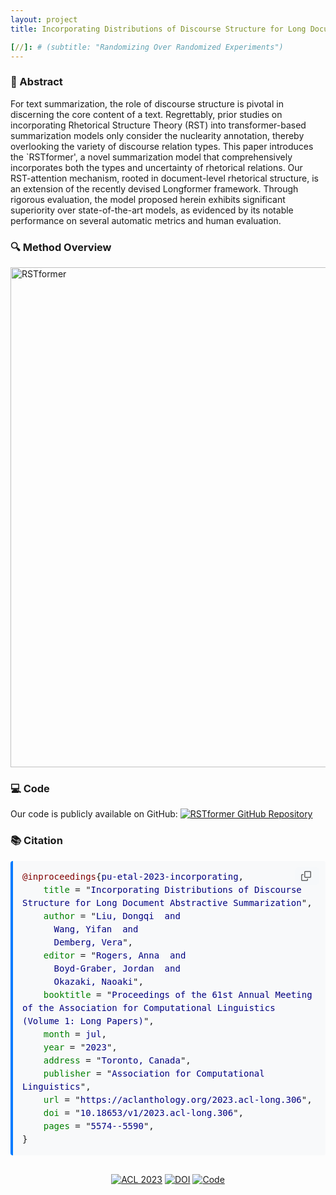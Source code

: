 ```yaml
---
layout: project
title: Incorporating Distributions of Discourse Structure for Long Document Abstractive Summarization

[//]: # (subtitle: "Randomizing Over Randomized Experiments")
---
```


<script src="https://cdn.mathjax.org/mathjax/latest/MathJax.js?config=TeX-AMS-MML_HTMLorMML" type="text/javascript"></script>

### 📄 Abstract

For text summarization, the role of discourse structure is pivotal in discerning the core content of a text. Regrettably, prior studies on incorporating Rhetorical Structure Theory (RST) into transformer-based summarization models only consider the nuclearity annotation, thereby overlooking the variety of discourse relation types. This paper introduces the `RSTformer', a novel summarization model that comprehensively incorporates both the types and uncertainty of rhetorical relations. Our RST-attention mechanism, rooted in document-level rhetorical structure, is an extension of the recently devised Longformer framework. Through rigorous evaluation, the model proposed herein exhibits significant superiority over state-of-the-art models, as evidenced by its notable performance on several automatic metrics and human evaluation.

### 🔍 Method Overview

<div style="display: flex; justify-content: center;">
    <img src="../assets/publications/ACL2023/RSTformer.png" alt="RSTformer" style="max-width:100%; width:800px;">
</div>

### 💻 Code

Our code is publicly available on GitHub: [<img src="https://img.shields.io/badge/GitHub-RSTformer-blue?logo=github" alt="RSTformer GitHub Repository">](https://github.com/dongqi-me/RSTformer)

### 📚 Citation

<div style="position: relative; margin-bottom: 20px;">
  <pre id="citation-text-rstformer" style="background-color: #f8f9fa; padding: 15px; border-radius: 4px; border-left: 4px solid #007bff; margin: 0; white-space: pre-wrap; overflow-x: auto; font-family: monospace; line-height: 1.5;">
<span style="color: #800000;">@inproceedings</span>{<span style="color: #000080;">pu-etal-2023-incorporating</span>,
    <span style="color: #008000;">title</span> = "<span style="color: #000080;">Incorporating Distributions of Discourse Structure for Long Document Abstractive Summarization</span>",
    <span style="color: #008000;">author</span> = "<span style="color: #000080;">Liu, Dongqi  and
      Wang, Yifan  and
      Demberg, Vera</span>",
    <span style="color: #008000;">editor</span> = "<span style="color: #000080;">Rogers, Anna  and
      Boyd-Graber, Jordan  and
      Okazaki, Naoaki</span>",
    <span style="color: #008000;">booktitle</span> = "<span style="color: #000080;">Proceedings of the 61st Annual Meeting of the Association for Computational Linguistics (Volume 1: Long Papers)</span>",
    <span style="color: #008000;">month</span> = <span style="color: #000080;">jul</span>,
    <span style="color: #008000;">year</span> = "<span style="color: #000080;">2023</span>",
    <span style="color: #008000;">address</span> = "<span style="color: #000080;">Toronto, Canada</span>",
    <span style="color: #008000;">publisher</span> = "<span style="color: #000080;">Association for Computational Linguistics</span>",
    <span style="color: #008000;">url</span> = "<span style="color: #000080;">https://aclanthology.org/2023.acl-long.306</span>",
    <span style="color: #008000;">doi</span> = "<span style="color: #000080;">10.18653/v1/2023.acl-long.306</span>",
    <span style="color: #008000;">pages</span> = "<span style="color: #000080;">5574--5590</span>",
}</pre>
  <button onclick="copyBibTeXRSTformer()" style="position: absolute; top: 10px; right: 10px; background: #f6f8fa; color: #24292e; border: none; border-radius: 6px; padding: 6px 10px; cursor: pointer; font-size: 12px; display: flex; align-items: center; opacity: 0.6; transition: opacity 0.2s;">
    <svg aria-hidden="true" height="16" viewBox="0 0 16 16" version="1.1" width="16" style="margin-right: 3px;">
      <path fill-rule="evenodd" d="M0 6.75C0 5.784.784 5 1.75 5h1.5a.75.75 0 010 1.5h-1.5a.25.25 0 00-.25.25v7.5c0 .138.112.25.25.25h7.5a.25.25 0 00.25-.25v-1.5a.75.75 0 011.5 0v1.5A1.75 1.75 0 019.25 16h-7.5A1.75 1.75 0 010 14.25v-7.5z"></path>
      <path fill-rule="evenodd" d="M5 1.75C5 .784 5.784 0 6.75 0h7.5C15.216 0 16 .784 16 1.75v7.5A1.75 1.75 0 0114.25 11h-7.5A1.75 1.75 0 015 9.25v-7.5zm1.75-.25a.25.25 0 00-.25.25v7.5c0 .138.112.25.25.25h7.5a.25.25 0 00.25-.25v-7.5a.25.25 0 00-.25-.25h-7.5z"></path>
    </svg>
  </button>
</div>

<script>
function copyBibTeXRSTformer() {
  var textArea = document.createElement("textarea");
  textArea.value = document.getElementById("citation-text-rstformer").textContent.trim();
  document.body.appendChild(textArea);
  textArea.select();
  
  try {
    var successful = document.execCommand('copy');
    var button = document.querySelector('button');
    if (successful) {
      var originalContent = button.innerHTML;
      button.innerHTML = '<svg aria-hidden="true" height="16" viewBox="0 0 16 16" version="1.1" width="16" style="margin-right: 3px;"><path fill-rule="evenodd" d="M13.78 4.22a.75.75 0 010 1.06l-7.25 7.25a.75.75 0 01-1.06 0L2.22 9.28a.75.75 0 011.06-1.06L6 10.94l6.72-6.72a.75.75 0 011.06 0z"></path></svg>';
      button.style.opacity = '1';
      setTimeout(function() {
        button.innerHTML = originalContent;
        button.style.opacity = '0.6';
      }, 2000);
    }
  } catch (err) {
    console.error('Unable to copy', err);
  }
  
  document.body.removeChild(textArea);
}
</script>

<div style="text-align: center; margin-top: 30px;">
    <a href="https://aclanthology.org/2023.acl-long.306" target="_blank"><img src="https://img.shields.io/badge/ACL-2023-blue" alt="ACL 2023"></a>
    <a href="https://doi.org/10.18653/v1/2023.acl-long.306" target="_blank"><img src="https://img.shields.io/badge/DOI-10.18653%2Fv1%2F2023.acl--long.306-orange" alt="DOI"></a>
    <a href="https://github.com/dongqi-me/RSTformer" target="_blank"><img src="https://img.shields.io/badge/Code-Available-green?logo=github" alt="Code"></a>
</div>
